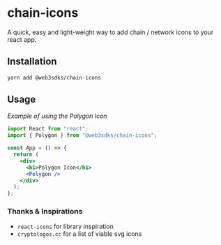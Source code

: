 # chain-icons

A quick, easy and light-weight way to add chain / network icons to your react app.

## Installation

```sh
yarn add @web3sdks/chain-icons
```

## Usage

_Example of using the Polygon Icon_

```jsx
import React from "react";
import { Polygon } from "@web3sdks/chain-icons";

const App = () => {
  return (
    <div>
      <h1>Polygon Icon</h1>
      <Polygon />
    </div>
  );
};
```

### Thanks & Inspirations

- `react-icons` for library inspiration
- `cryptologos.cc` for a list of viable svg icons
